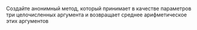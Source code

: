 Создайте анонимный метод, который принимает в качестве параметров три целочисленных аргумента и возвращает среднее арифметическое этих аргументов
